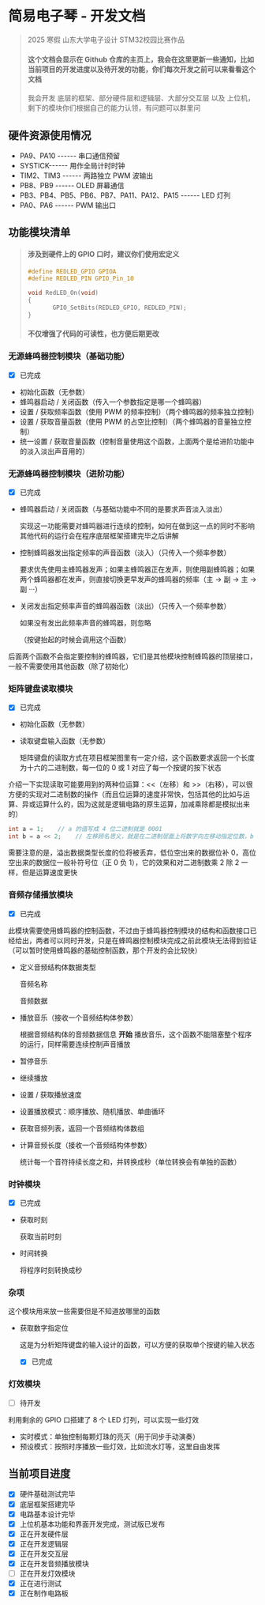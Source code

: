 # 简易电子琴 - 开发文档

>  2025 寒假 山东大学电子设计 STM32校园比赛作品
>
> #### 这个文档会显示在 Github 仓库的主页上，我会在这里更新一些通知，比如当前项目的开发进度以及待开发的功能，你们每次开发之前可以来看看这个文档
>
> 我会开发 底层的框架、部分硬件层和逻辑层、大部分交互层 以及 上位机，剩下的模块你们根据自己的能力认领，有问题可以群里问





## 硬件资源使用情况

- PA9、PA10 ------ 串口通信预留
- SYSTICK------ 用作全局计时时钟
- TIM2、TIM3 ------ 两路独立 PWM 波输出
- PB8、PB9 ------ OLED 屏幕通信
- PB3、PB4、PB5、PB6、PB7、PA11、PA12、PA15 ------ LED 灯列
- PA0、PA6 ------ PWM 输出口





## 功能模块清单

> #### 涉及到硬件上的 GPIO 口时，建议你们使用宏定义
>
> ```c
> #define REDLED_GPIO GPIOA
> #define REDLED_PIN GPIO_Pin_10
> 
> void RedLED_On(void)
> {
>        GPIO_SetBits(REDLED_GPIO, REDLED_PIN);
> }
> ```
>
> #### 不仅增强了代码的可读性，也方便后期更改



### 无源蜂鸣器控制模块（基础功能）

- [x] 已完成

- 初始化函数（无参数）
- 蜂鸣器启动 / 关闭函数（传入一个参数指定是哪一个蜂鸣器）
- 设置 / 获取频率函数（使用 PWM 的频率控制）（两个蜂鸣器的频率独立控制）
- 设置 / 获取音量函数（使用 PWM 的占空比控制）（两个蜂鸣器的音量独立控制）
- 统一设置 / 获取音量函数（控制音量使用这个函数，上面两个是给进阶功能中的淡入淡出声音用的）



### 无源蜂鸣器控制模块（进阶功能）

- [x] 已完成

- 蜂鸣器启动 / 关闭函数（与基础功能中不同的是要求声音淡入淡出）

  实现这一功能需要对蜂鸣器进行连续的控制，如何在做到这一点的同时不影响其他代码的运行会在程序底层框架搭建完毕之后讲解

- 控制蜂鸣器发出指定频率的声音函数（淡入）（只传入一个频率参数）

  要求优先使用主蜂鸣器发声；如果主蜂鸣器正在发声，则使用副蜂鸣器；如果两个蜂鸣器都在发声，则直接切换更早发声的蜂鸣器的频率（主 → 副 → 主 → 副 ···）

- 关闭发出指定频率声音的蜂鸣器函数（淡出）（只传入一个频率参数）

  如果没有发出此频率声音的蜂鸣器，则忽略

  （按键抬起的时候会调用这个函数）


后面两个函数不会指定要控制的蜂鸣器，它们是其他模块控制蜂鸣器的顶层接口，一般不需要使用其他函数（除了初始化）



### 矩阵键盘读取模块

- [x] 已完成

- 初始化函数（无参数）

- 读取键盘输入函数（无参数）

  矩阵键盘的读取方式在项目框架图里有一定介绍，这个函数要求返回一个长度为十六的二进制数，每一位的 0 或 1 对应了每一个按键的按下状态

介绍一下实现读取可能要用到的两种位运算：<<（左移）和 >>（右移），可以很方便的实现对二进制数的操作（而且位运算的速度非常快，包括其他的比如与运算、异或运算什么的，因为这就是逻辑电路的原生运算，加减乘除都是模拟出来的）

```c
int a = 1;    // a 的值写成 4 位二进制就是 0001
int b = a << 2;    // 左移顾名思义，就是在二进制层面上将数字向左移动指定位数，b 的值是 0100
```

需要注意的是，溢出数据类型长度的位将被丢弃，低位空出来的数据位补 0，高位空出来的数据位一般补符号位（正 0 负 1），它的效果和对二进制数乘 2 除 2 一样，但是运算速度更快



### 音频存储播放模块

- [x] 已完成

此模块需要使用蜂鸣器的控制函数，不过由于蜂鸣器控制模块的结构和函数接口已经给出，两者可以同时开发，只是在蜂鸣器控制模块完成之前此模块无法得到验证（可以暂时使用蜂鸣器的基础控制函数，那个开发的会比较快）

- 定义音频结构体数据类型

  音频名称

  音频数据

- 播放音乐（接收一个音频结构体参数）

  根据音频结构体的音频数据信息 **开始** 播放音乐，这个函数不能阻塞整个程序的运行，同样需要连续控制声音播放

- 暂停音乐

- 继续播放

- 设置 / 获取播放速度

- 设置播放模式：顺序播放、随机播放、单曲循环

- 获取音频列表，返回一个音频结构体数组

- 计算音频长度（接收一个音频结构体参数）

  统计每一个音符持续长度之和，并转换成秒（单位转换会有单独的函数）



### 时钟模块

- [x] 已完成

- 获取时刻

  获取当前时刻

- 时间转换

  将程序时刻转换成秒



### 杂项

这个模块用来放一些需要但是不知道放哪里的函数

- 获取数字指定位

  这是为分析矩阵键盘的输入设计的函数，可以方便的获取单个按键的输入状态

  - [x] 已完成



### 灯效模块

- [ ] 待开发

利用剩余的 GPIO 口搭建了 8 个 LED 灯列，可以实现一些灯效

- 实时模式：单独控制每颗灯珠的亮灭（用于同步手动演奏）
- 预设模式：按照时序播放一些灯效，比如流水灯等，这里自由发挥



## 当前项目进度

- [x] 硬件基础测试完毕
- [x] 底层框架搭建完毕
- [x] 电路基本设计完毕
- [x] 上位机基本功能和界面开发完成，测试版已发布
- [x] 正在开发硬件层
- [x] 正在开发逻辑层
- [x] 正在开发交互层
- [x] 正在开发音频播放模块
- [ ] 正在开发灯效模块
- [x] 正在进行测试
- [x] 正在制作电路板
